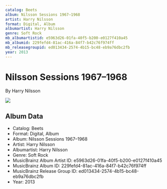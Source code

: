 ```yaml
---
catalog: Beets
album: Nilsson Sessions 1967–1968
artist: Harry Nilsson
format: Digital, Album
albumartist: Harry Nilsson
genre: Soft Rock
mb_albumartistid: e5963d26-01fa-40f5-b200-e0127f410a45
mb_albumid: 229fefd4-81ac-416a-84f7-b42c76f974ff
mb_releasegroupid: ed013434-2574-4b15-bc48-eb9a76dbc2fb
year: 2013
---
```


# Nilsson Sessions 1967–1968

By Harry Nilsson

![](../../assets/beetscovers/Harry_Nilsson-Nilsson_Sessions_1967–1968.jpg)

## Album Data

- Catalog: Beets
- Format: Digital, Album
- Album: Nilsson Sessions 1967–1968
- Artist: Harry Nilsson
- Albumartist: Harry Nilsson
- Genre: Soft Rock
- MusicBrainz Album Artist ID: e5963d26-01fa-40f5-b200-e0127f410a45
- MusicBrainz Album ID: 229fefd4-81ac-416a-84f7-b42c76f974ff
- MusicBrainz Release Group ID: ed013434-2574-4b15-bc48-eb9a76dbc2fb
- Year: 2013


